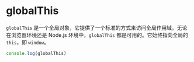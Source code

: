 # globalThis

`globalThis` 是一个全局对象，它提供了一个标准的方式来访问全局作用域。无论在浏览器环境还是 Node.js 环境中，`globalThis` 都是可用的。它始终指向全局的 `this`，即 `window`。

```js
console.log(globalThis)
```

